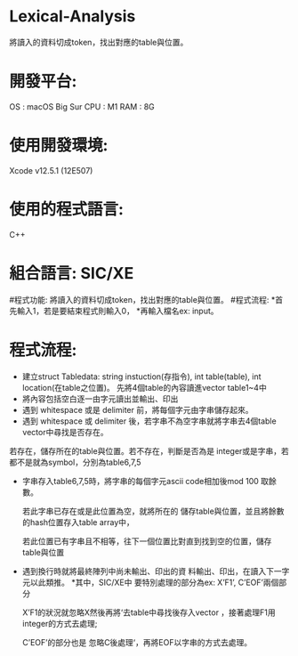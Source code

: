 # Lexical-Analysis
將讀入的資料切成token，找出對應的table與位置。
# 開發平台:
OS : macOS Big Sur CPU : M1
RAM : 8G
# 使用開發環境:
Xcode v12.5.1 (12E507) 
# 使用的程式語言:
C++
# 組合語言: SIC/XE
#程式功能: 
將讀入的資料切成token，找出對應的table與位置。
#程式流程: 
*首先輸入1，若是要結束程式則輸入0，
*再輸入檔名ex: input。

# 程式流程:
* 建立struct Tabledata: string instuction(存指令), int table(table), int location(在table之位置)。
先將4個table的內容讀進vector <Tabledata> table1~4中
* 將內容包括空白逐一由字元讀出並輸出、印出
* 遇到 whitespace 或是 delimiter 前，將每個字元由字串儲存起來。
* 遇到 whitespace 或 delimiter 後，若字串不為空字串就將字串去4個table vector中尋找是否存在。

若存在，儲存所在的table與位置。若不存在，判斷是否為是 integer或是字串，若都不是就為symbol，分別為table6,7,5
* 字串存入table6,7,5時，將字串的每個字元ascii code相加後mod 100 取餘數。

  若此字串已存在或是此位置為空，就將所在的 儲存table與位置，並且將餘數的hash位置存入table array中，

  若此位置已有字串且不相等，往下一個位置比對直到找到空的位置，儲存table與位置
* 遇到換行時就將最終陣列中尚未輸出、印出的資 料輸出、印出，在讀入下一字元以此類推。
*其中，SIC/XE中 要特別處理的部分為ex: X’F1’, C’EOF’兩個部分

  X’F1的狀況就忽略X然後再將‘去table中尋找後存入vector ，接著處理F1用integer的方式去處理;

  C’EOF’的部分也是 忽略C後處理‘，再將EOF以字串的方式去處理。
